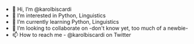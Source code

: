 - 👋 Hi, I’m @karolbiscardi
- 👀 I’m interested in Python, Linguistics
- 🌱 I’m currently learning Python, Linguistics
- 💞️ I’m looking to collaborate on -don't know yet, too much of a newbie-
- 📫 How to reach me - @karolbiscardi on Twitter

<!---
karolbiscardi/karolbiscardi is a ✨ special ✨ repository because its `README.md` (this file) appears on your GitHub profile.
You can click the Preview link to take a look at your changes.
--->
